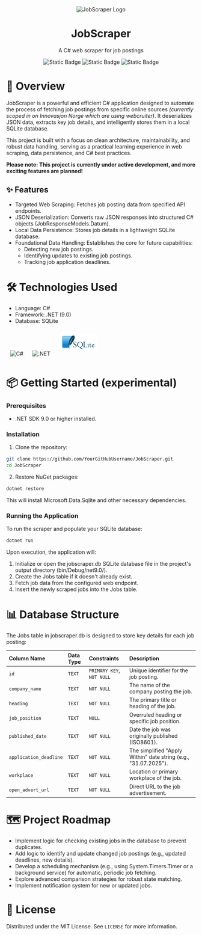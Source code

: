 <div align="center">
  <img src="https://github.com/user-attachments/assets/4b13bc75-dec3-482b-ba04-2e7511eca1e8" alt="JobScraper Logo" height="150" width="150">
  <h1>JobScraper</h1>
  <p>A C# web scraper for job postings</p>
	<img alt="Static Badge" src="https://img.shields.io/badge/Language-C%23-green?style=flat">
 	<img alt="Static Badge" src="https://img.shields.io/badge/Framework-.NET-violet?style=flat">
  	<img alt="Static Badge" src="https://img.shields.io/badge/Database-SQLite-blue?style=flat">
</div>

# 🚀 Overview 

JobScraper is a powerful and efficient C# application designed to automate the process of fetching job postings from specific online sources *(currently scoped in on Innovasjon Norge which are using webcruiter)*. It deserializes JSON data, extracts key job details, and intelligently stores them in a local SQLite database.

This project is built with a focus on clean architecture, maintainability, and robust data handling, serving as a practical learning experience in web scraping, data persistence, and C# best practices. 

**Please note: This project is currently under active development, and more exciting features are planned!**

## ✨ Features

- Targeted Web Scraping: Fetches job posting data from specified API endpoints.
- JSON Deserialization: Converts raw JSON responses into structured C# objects (JobResponseModels.Datum).
- Local Data Persistence: Stores job details in a lightweight SQLite database.
- Foundational Data Handling: Establishes the core for future capabilities:
	- Detecting new job postings.
	- Identifying updates to existing job postings.
	- Tracking job application deadlines.


# 🛠️ Technologies Used
- Language: C# 
- Framework: .NET (9.0)
- Database: SQLite
  
<img style="margin: 10px" src="https://profilinator.rishav.dev/skills-assets/csharp-original.svg" alt="C#" height="50" /> <img style="margin: 10px" src="https://github.com/dotnet/brand/blob/main/logo/dotnet-logo.svg" alt=".NET" height="50" /> <img style="margin: 10px" src="https://github.com/Adrianhammer/HabitTracker/blob/master/HabitTracker/Assets/sqlite-ar21.svg" alt="SqLite" height="50" /> 

# 📦 Getting Started (experimental)

### Prerequisites

- .NET SDK 9.0 or higher installed.

### Installation

1. Clone the repository:

```bash
git clone https://github.com/YourGitHubUsername/JobScraper.git
cd JobScraper
```

2. Restore NuGet packages:
```bash
dotnet restore
```

This will install Microsoft.Data.Sqlite and other necessary dependencies.

### Running the Application


To run the scraper and populate your SQLite database:

```bash
dotnet run
```
Upon execution, the application will:

1. Initialize or open the jobscraper.db SQLite database file in the project's output directory (bin/Debug/net9.0/).
2. Create the Jobs table if it doesn't already exist.
3. Fetch job data from the configured web endpoint.
4. Insert the newly scraped jobs into the Jobs table.

# 📊 Database Structure

The Jobs table in jobscraper.db is designed to store key details for each job posting:

| Column Name         | Data Type | Constraints            | Description                                   |
| :------------------ | :-------- | :--------------------- | :-------------------------------------------- |
| `id`                | `TEXT`    | `PRIMARY KEY`, `NOT NULL` | Unique identifier for the job posting.        |
| `company_name`      | `TEXT`    | `NOT NULL`             | The name of the company posting the job.      |
| `heading`           | `TEXT`    | `NOT NULL`             | The primary title or heading of the job.      |
| `job_position`      | `TEXT`    | `NULL`                 | Overruled heading or specific job position.   |
| `published_date`    | `TEXT`    | `NOT NULL`             | Date the job was originally published (ISO8601). |
| `application_deadline`| `TEXT`    | `NOT NULL`             | The simplified "Apply Within" date string (e.g., "31.07.2025"). |
| `workplace`         | `TEXT`    | `NOT NULL`             | Location or primary workplace of the job.     |
| `open_advert_url`   | `TEXT`    | `NOT NULL`             | Direct URL to the job advertisement.          |

# 🗺️ Project Roadmap

- Implement logic for checking existing jobs in the database to prevent duplicates.
- Add logic to identify and update changed job postings (e.g., updated deadlines, new details).
- Develop a scheduling mechanism (e.g., using System.Timers.Timer or a background service) for automatic, periodic job fetching.
- Explore advanced comparison strategies for robust state matching.
- Implement notification system for new or updated jobs.

# 📄 License

Distributed under the MIT License. See ```LICENSE``` for more information.
